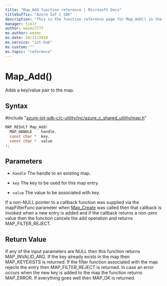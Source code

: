 ```yaml
---                             
title: "Map_Add function reference | Microsoft Docs" 
titleSuffix: "Azure IoT C SDK"            
description: "This is the function reference page for Map_Add() in the Azure IoT C SDK. This SDK is used with the Azure IoT Hub and Azure IoT Hub Device Provisioning Service"            
manager: timlt                 
author: wesmc7777              
ms.author: wesmc               
ms.date: 10/11/2018                    
ms.service: "iot-hub"             
ms.custom: ""                
ms.topic: "reference"        
---                            
```


# Map_Add()

Adds a key/value pair to the map.

## Syntax

\#include "[azure-iot-sdk-c/c-utility/inc/azure_c_shared_utility/map.h](../map-h.md)"  
```C
MAP_RESULT Map_Add(
  MAP_HANDLE    handle,
  const char *  key,
  const char *  value
);
```

## Parameters
* `handle` The handle to an existing map. 

* `key` The key to be used for this map entry. 

* `value` The value to be associated with key.

If a non-NULL pointer to a callback function was supplied via the mapFilterFunc parameter when [Map_Create](../map-h/map-create.md) was called then that callback is invoked when a new entry is added and if the callback returns a non-zero value then the function cancels the add operation and returns MAP_FILTER_REJECT.

## Return Value
If any of the input parameters are NULL then this function returns MAP_INVALID_ARG. If the key already exists in the map then MAP_KEYEXISTS is returned. If the filter function associated with the map rejects the entry then MAP_FILTER_REJECT is returned. In case an error occurs when the new key is added to the map the function returns MAP_ERROR. If everything goes well then MAP_OK is returned.

